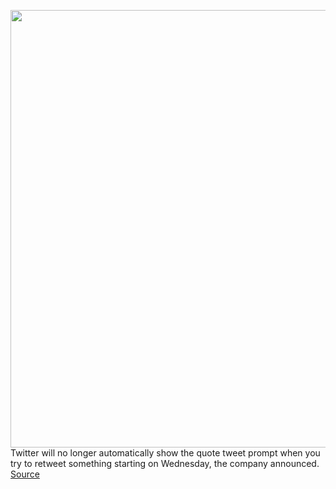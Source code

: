 <img src='https://cdn.vox-cdn.com/thumbor/ZAILs3xncq4FsP92JsucYvfPsUE=/0x0:2040x1360/1200x800/filters:focal(857x517:1183x843)/cdn.vox-cdn.com/uploads/chorus_image/image/68526621/acastro_170726_1777_0010.0.jpg' width='700px' /><br/>
Twitter will no longer automatically show the quote tweet prompt when you try to retweet something starting on Wednesday, the company announced.
<a href='https://www.theverge.com/2020/12/16/22179634/twitter-retweets-return-revert-quote-tweet-prompt'> Source <a/>